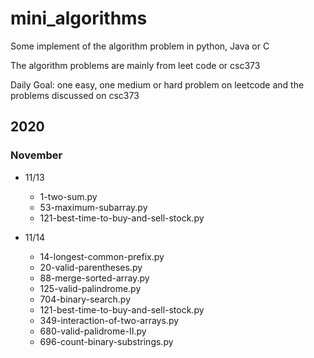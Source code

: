 # mini_algorithms
Some implement of the algorithm problem in python, Java or C 

The algorithm problems are mainly from leet code or csc373

Daily Goal: one easy, one medium or hard problem on leetcode and the problems discussed on csc373

## 2020

### November

- 11/13
  - 1-two-sum.py
  - 53-maximum-subarray.py
  - 121-best-time-to-buy-and-sell-stock.py

- 11/14
  - 14-longest-common-prefix.py
  - 20-valid-parentheses.py
  - 88-merge-sorted-array.py
  - 125-valid-palindrome.py
  - 704-binary-search.py
  - 121-best-time-to-buy-and-sell-stock.py 
  - 349-interaction-of-two-arrays.py
  - 680-valid-palidrome-II.py
  - 696-count-binary-substrings.py


